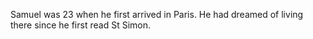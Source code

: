 Samuel was 23 when he first arrived in Paris. He had dreamed of living there since he first read St Simon.

